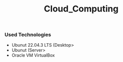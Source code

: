 <h1 align="center"> Cloud_Computing </h1>
<br>
<h3>Used Technologies</h3>
<ul>
  <li>Ubunut 22.04.3 LTS (Desktop></li>
  <li>Ubunut (Server></li>
  <li>Oracle VM VirtualBox</li>
</ul>

